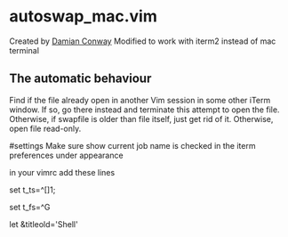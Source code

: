 # autoswap_mac.vim

Created by [Damian Conway](https://github.com/thoughtstream)
Modified to work with iterm2 instead of mac terminal
## The automatic behaviour

Find if the file already open in another Vim session in some other iTerm window. 
If so, go there instead and terminate this attempt to open the file. 
Otherwise, if swapfile is older than file itself, just get rid of it.
Otherwise, open file read-only.

#settings
Make sure show current job name is checked in the iterm preferences under appearance

in your vimrc add these lines

set t_ts=^[]1;

set t_fs=^G

let &titleold='Shell'


